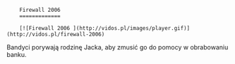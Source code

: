 
        Firewall 2006 
        =============
        
        [![Firewall 2006 ](http://vidos.pl/images/player.gif)](http://vidos.pl/firewall-2006)
        
        
 Bandyci porywają rodzinę Jacka, aby zmusić go do pomocy w obrabowaniu banku. 
    